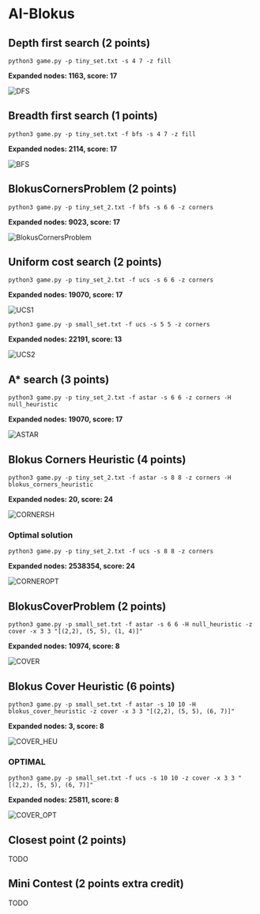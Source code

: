 # AI-Blokus

##  Depth first search (2 points)
`python3 game.py -p tiny_set.txt -s 4 7 -z fill`

**Expanded nodes: 1163, score: 17**

![DFS](https://i.imgur.com/JNUhuR2.png)

## Breadth first search (1 points)
`python3 game.py -p tiny_set.txt -f bfs -s 4 7 -z fill`

**Expanded nodes: 2114, score: 17**

![BFS](https://i.imgur.com/dmCM0R1.png)

## BlokusCornersProblem (2 points)
`python3 game.py -p tiny_set_2.txt -f bfs -s 6 6 -z corners`

**Expanded nodes: 9023, score: 17**

![BlokusCornersProblem](https://i.imgur.com/o9VGBAa.png)

## Uniform cost search (2 points)
`python3 game.py -p tiny_set_2.txt -f ucs -s 6 6 -z corners`

**Expanded nodes: 19070, score: 17**

![UCS1](https://i.imgur.com/jPCV5yV.png)

`python3 game.py -p small_set.txt -f ucs -s 5 5 -z corners`

**Expanded nodes: 22191, score: 13**

![UCS2](https://i.imgur.com/xdmqV0w.png)

## A* search (3 points)
`python3 game.py -p tiny_set_2.txt -f astar -s 6 6 -z corners -H null_heuristic`

**Expanded nodes: 19070, score: 17**

![ASTAR](https://i.imgur.com/16apZ9L.png)

## Blokus Corners Heuristic (4 points)
`python3 game.py -p tiny_set_2.txt -f astar -s 8 8 -z corners -H blokus_corners_heuristic `

**Expanded nodes: 20, score: 24**

![CORNERSH](https://i.imgur.com/WRKq8fB.png)

### Optimal solution
`python3 game.py -p tiny_set_2.txt -f ucs -s 8 8 -z corners`

**Expanded nodes: 2538354, score: 24**

![CORNEROPT](https://i.imgur.com/fSHTHNy.png)

## BlokusCoverProblem (2 points)
`python3 game.py -p small_set.txt -f astar -s 6 6 -H null_heuristic -z cover -x 3 3 "[(2,2), (5, 5), (1, 4)]"`

**Expanded nodes: 10974, score: 8**

![COVER](https://i.imgur.com/N3wVgh9.png)

## Blokus Cover Heuristic (6 points)
`python3 game.py -p small_set.txt -f astar -s 10 10 -H blokus_cover_heuristic -z cover -x 3 3 "[(2,2), (5, 5), (6, 7)]"`

**Expanded nodes: 3, score: 8**

![COVER_HEU](https://i.imgur.com/Ogxbkkq.png)

### OPTIMAL
`python3 game.py -p small_set.txt -f ucs -s 10 10 -z cover -x 3 3 "[(2,2), (5, 5), (6, 7)]"`

**Expanded nodes: 25811, score: 8**

![COVER_OPT](https://i.imgur.com/aQJKOmP.png)

## Closest point (2 points)
TODO

##  Mini Contest (2 points extra credit) 
TODO